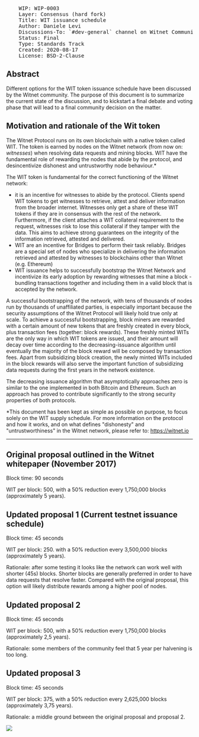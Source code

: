 <pre>
    WIP: WIP-0003
    Layer: Consensus (hard fork)
    Title: WIT issuance schedule
    Author: Daniele Levi <daniele@witnet.foundation>
    Discussions-To: `#dev-general` channel on Witnet Community's Discord server
    Status: Final
    Type: Standards Track
    Created: 2020-08-17
    License: BSD-2-Clause
</pre>

## Abstract

Different options for the WIT token issuance schedule have been discussed by the Witnet community. The purpose of this document is to summarize the current state of the discussion, and to kickstart a final debate and voting phase that will lead to a final community decision on the matter.

## Motivation and rationale of the Wit token

The Witnet Protocol runs on its own blockchain with a native token called WIT. The token is earned by nodes on the Witnet network (from now on: *witnesses*) when resolving data requests and mining blocks. WIT have the fundamental role of rewarding the nodes that abide by the protocol, and desincentivize dishonest and untrustworthy node behaviour.* 

The WIT token is fundamental for the correct functioning of the Witnet network:

- it is an incentive for witnesses to abide by the protocol. Clients spend WIT tokens to get witnesses to retrieve, attest and deliver information from the broader internet. Witnesses only get a share of these WIT tokens if they are in consensus with the rest of the network. Furthermore, if the client attaches a WIT collateral requirement to the request, witnesses risk to lose this collateral if they tamper with the data. This aims to achieve strong guarantees on the integrity of the information retrieved, attested and delivered.
- WIT are an incentive for Bridges to perform their task reliably. Bridges are a special set of nodes who specialize in delivering the information retrieved and attested by witnesses to blockchains other than Witnet (e.g. Ethereum)
- WIT issuance helps to successfully bootstrap the Witnet Network and incentivize its early adoption by rewarding witnesses that mine a block - bundling transactions together and including them in a valid block that is accepted by the network.

A successful bootstrapping of the network, with tens of thousands of nodes run by thousands of unaffiliated parties, is especially important because the security assumptions of the Witnet Protocol will likely hold true only at scale. To achieve a successful bootstrapping, block miners are rewarded with a certain amount of new tokens that are freshly created in every block, plus transaction fees (together: block rewards). These freshly minted WITs are the only way in which WIT tokens are issued, and their amount will decay over time according to the decreasing-issuance algorithm until eventually the majority of the block reward will be composed by transaction fees. Apart from subsidizing block creation, the newly minted WITs included in the block rewards will also serve the  important function of subsidizing data requests during the first years in the network existence.

The decreasing issuance algorithm that asymptotically approaches zero is similar to the one implemented in both Bitcoin and Ethereum. Such an approach has proved to contribute significantly to the strong security properties of both protocols.

*This document has been kept as simple as possible on purpose, to focus solely on the WIT supply schedule. For more information on the protocol and how it works, and on what defines "dishonesty" and "untrustworthiness" in the Witnet network, please refer to: https://witnet.io

---

## Original proposal outlined in the Witnet whitepaper (November 2017)

Block time: 90 seconds

WIT per block: 500, with a 50% reduction every 1,750,000 blocks (approximately 5 years). 

## Updated proposal 1 (Current testnet issuance schedule)

Block time: 45 seconds

WIT per block: 250. with a 50% reduction every 3,500,000 blocks (approximately 5 years).

Rationale: after some testing it looks like the network can work well with shorter (45s) blocks. Shorter blocks are generally preferred in order to have data requests that resolve faster. Compared with the original proposal, this option will likely distribute rewards among a higher pool of nodes.

## Updated proposal 2

Block time: 45 seconds

WIT per block: 500, with a 50% reduction every 1,750,000 blocks (approximately 2,5 years).

Rationale: some members of the community feel that 5 year per halvening is too long.

## Updated proposal 3

Block time: 45 seconds

WIT per block: 375, with a 50% reduction every 2,625,000 blocks (approximately 3,75 years).


Rationale: a middle ground between the original proposal and proposal 2.


![](https://i.imgur.com/z8qbQKR.png)



